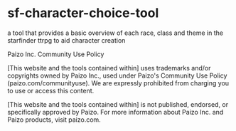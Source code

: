 # sf-character-choice-tool
a tool that provides a basic overview of each race, class and theme in the starfinder ttrpg to aid character creation


Paizo Inc. Community Use Policy

[This website and the tools contained within] uses trademarks and/or copyrights owned by Paizo Inc., used under Paizo's Community Use Policy (paizo.com/communityuse). We are expressly prohibited from charging you to use or access this content. 

[This website and the tools contained within] is not published, endorsed, or specifically approved by Paizo. For more information about Paizo Inc. and Paizo products, visit paizo.com.
